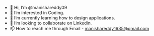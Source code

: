 - 👋 Hi, I’m @manishareddy09
- 👀 I’m interested in Coding.
- 🌱 I’m currently learning how to design applications.
- 💞️ I’m looking to collaborate on Linkedin.
- 📫 How to reach me through Email - manishareddy1635@gmail.com

<!---
manishareddy09/manishareddy09 is a ✨ special ✨ repository because its `README.md` (this file) appears on your GitHub profile.
You can click the Preview link to take a look at your changes.
--->
